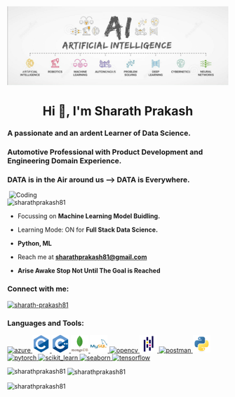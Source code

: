![MasterHead](https://github.com/sharathprakash81/sharathprakash81/blob/main/AI_Banner.JPG)
<h1 align="center">Hi 👋, I'm Sharath Prakash</h1>
<h3 align="left">A passionate and an ardent Learner of Data Science.</h3>
<h3 align="left">Automotive Professional with Product Development and Engineering Domain Experience.</h3>
<h3 align="left">DATA is in the Air around us --> DATA is Everywhere.</h3>
<img align="right" alt="Coding" width="500" src="https://github.com/sharathprakash81/sharathprakash81/blob/20fd6092e93cbe9ce3463f69defa286da70a1353/Final_github.gif">

<p align="left"> <img src="https://komarev.com/ghpvc/?username=sharathprakash81&label=Profile%20views&color=0e75b6&style=flat" alt="sharathprakash81" /> </p>

- Focussing on **Machine Learning Model Buidling.**

- Learning Mode: ON for **Full Stack Data Science.**

- **Python, ML**

- Reach me at **sharathprakash81@gmail.com**

- **Arise Awake Stop Not Until The Goal is Reached**

<h3 align="left">Connect with me:</h3>
<p align="left">
<a href="https://linkedin.com/in/sharath-prakash81" target="blank"><img align="center" src="https://raw.githubusercontent.com/rahuldkjain/github-profile-readme-generator/master/src/images/icons/Social/linked-in-alt.svg" alt="sharath-prakash81" height="30" width="40" /></a>
</p>

<h3 align="left">Languages and Tools:</h3>
<p align="left"> <a href="https://azure.microsoft.com/en-in/" target="_blank" rel="noreferrer"> <img src="https://www.vectorlogo.zone/logos/microsoft_azure/microsoft_azure-icon.svg" alt="azure" width="40" height="40"/> </a> <a href="https://www.cprogramming.com/" target="_blank" rel="noreferrer"> <img src="https://raw.githubusercontent.com/devicons/devicon/master/icons/c/c-original.svg" alt="c" width="40" height="40"/> </a> <a href="https://www.w3schools.com/cpp/" target="_blank" rel="noreferrer"> <img src="https://raw.githubusercontent.com/devicons/devicon/master/icons/cplusplus/cplusplus-original.svg" alt="cplusplus" width="40" height="40"/> </a> <a href="https://www.mongodb.com/" target="_blank" rel="noreferrer"> <img src="https://raw.githubusercontent.com/devicons/devicon/master/icons/mongodb/mongodb-original-wordmark.svg" alt="mongodb" width="40" height="40"/> </a> <a href="https://www.mysql.com/" target="_blank" rel="noreferrer"> <img src="https://raw.githubusercontent.com/devicons/devicon/master/icons/mysql/mysql-original-wordmark.svg" alt="mysql" width="40" height="40"/> </a> <a href="https://opencv.org/" target="_blank" rel="noreferrer"> <img src="https://www.vectorlogo.zone/logos/opencv/opencv-icon.svg" alt="opencv" width="40" height="40"/> </a> <a href="https://pandas.pydata.org/" target="_blank" rel="noreferrer"> <img src="https://raw.githubusercontent.com/devicons/devicon/2ae2a900d2f041da66e950e4d48052658d850630/icons/pandas/pandas-original.svg" alt="pandas" width="40" height="40"/> </a> <a href="https://postman.com" target="_blank" rel="noreferrer"> <img src="https://www.vectorlogo.zone/logos/getpostman/getpostman-icon.svg" alt="postman" width="40" height="40"/> </a> <a href="https://www.python.org" target="_blank" rel="noreferrer"> <img src="https://raw.githubusercontent.com/devicons/devicon/master/icons/python/python-original.svg" alt="python" width="40" height="40"/> </a> <a href="https://pytorch.org/" target="_blank" rel="noreferrer"> <img src="https://www.vectorlogo.zone/logos/pytorch/pytorch-icon.svg" alt="pytorch" width="40" height="40"/> </a> <a href="https://scikit-learn.org/" target="_blank" rel="noreferrer"> <img src="https://upload.wikimedia.org/wikipedia/commons/0/05/Scikit_learn_logo_small.svg" alt="scikit_learn" width="40" height="40"/> </a> <a href="https://seaborn.pydata.org/" target="_blank" rel="noreferrer"> <img src="https://seaborn.pydata.org/_images/logo-mark-lightbg.svg" alt="seaborn" width="40" height="40"/> </a> <a href="https://www.tensorflow.org" target="_blank" rel="noreferrer"> <img src="https://www.vectorlogo.zone/logos/tensorflow/tensorflow-icon.svg" alt="tensorflow" width="40" height="40"/> </a> </p>

<p><img align="left" src="https://github-readme-stats.vercel.app/api/top-langs?username=sharathprakash81&show_icons=true&locale=en&layout=compact" alt="sharathprakash81" /></p>

<p>&nbsp;<img align="center" src="https://github-readme-stats.vercel.app/api?username=sharathprakash81&show_icons=true&locale=en" alt="sharathprakash81" /></p>

<p><img align="center" src="https://github-readme-streak-stats.herokuapp.com/?user=sharathprakash81&" alt="sharathprakash81" /></p>
